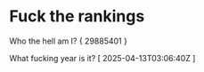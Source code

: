 # Fuck the rankings

Who the hell am I?
{ 29885401 }

What fucking year is it?
[ 2025-04-13T03:06:40Z ]
